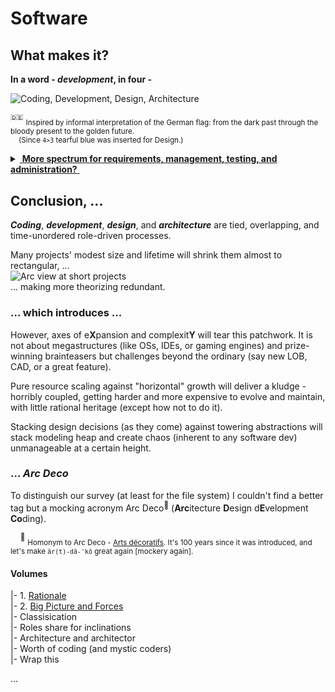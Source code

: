 # Software

## What makes it? 

**In a word - _development_, in four -** 

<picture>
  <img alt="Coding, Development, Design, Architecture" src="https://github.com/Kyriosity/read-write/blob/main/README+/_rsc/_img/ArcDeco/darkCode2arcGold.jpg">
</picture>

<sup>:de:</sup> <sub>Inspired by informal interpretation of the German flag: from the dark past through the bloody present to the golden future.\
&nbsp;&nbsp;&nbsp;&nbsp;(Since `4>3` tearful blue was inserted for Design.)</sub>

<details>
<summary><ins>&nbsp;<b>More spectrum for requirements, management, testing, and administration?</b>&nbsp;</ins></summary>
<br/>
<picture>
  <img alt="External factors of SW creation" src="https://github.com/Kyriosity/read-write/blob/main/README+/_rsc/_img/ArcDeco/SW-ext_factors.jpg">
</picture>

These are **external** - optional and not, minor to strong, constructive and devastating (also neutral) - forces, factors, and drives. 

Which, culturally speaking, mix, tint, blur, or shade (if not wash off) the four paints. 

Initiative and funding render the canvas. Abstraction/math/logic and artistic skills, domain expertise, and creativity prop the picture.

</details>

## Conclusion, ...

**_Coding_**, **_development_**, **_design_**, and **_architecture_** are tied, overlapping, and time-unordered role-driven processes.

Many projects' modest size and lifetime will shrink them almost to rectangular, ...\
<picture>
  <img alt="Arc view at short projects" src="https://github.com/Kyriosity/read-write/blob/main/README+/_rsc/_img/ArcDeco/C-D-D-A_midiPrj.jpg">
</picture>\
... making more theorizing redundant.

### ... which introduces ...

However, axes of e**X**pansion and complexit**Y** will tear this patchwork. It is not about megastructures (like OSs, IDEs, or gaming engines) and prize-winning brainteasers but challenges beyond the ordinary (say new LOB, CAD, or a great feature).

Pure resource scaling against "horizontal" growth will deliver a kludge - horribly coupled, getting harder and more expensive to evolve and maintain, with little rational heritage (except how not to do it).

Stacking design decisions (as they come) against towering abstractions will stack modeling heap and create chaos (inherent to any software dev) unmanageable at a certain height. 

### ... _Arc Deco_

To distinguish our survey (at least for the file system) I couldn't find a better tag but a mocking acronym Arc&nbsp;Deco<sup>🎨</sup> (**Arc**itecture **D**esign d**E**velopment **Co**ding).

&nbsp;&nbsp;&nbsp;&nbsp;<sup>🎨</sup> <sub>Homonym to Arc&nbsp;Deco - [Arts décoratifs](https://en.wikipedia.org/wiki/Art_Deco). It's 100 years since it was introduced, and let's make `är(t)-dā-ˈkō` great again [mockery again].</sub>

#### Volumes 

|- 1. [Rationale](README+/ArcDeco/1.ArcDeco-Rationale.md)\
|- 2. [Big Picture and Forces](README+/ArcDeco/2.ArcDeco-BigPict.md)\
|- Classisication\
|- Roles share for inclinations\
|- Architecture and architector\
|- Worth of coding (and mystic coders)\
|- Wrap this



...
